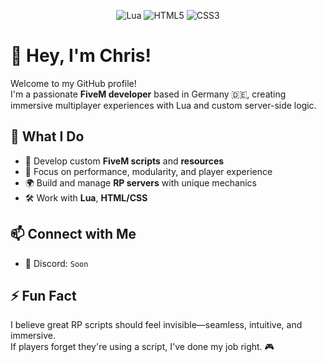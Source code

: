 <!-- Tech Stack Icons -->
<p align="center">
  <img src="https://img.shields.io/badge/Lua-000080?style=for-the-badge&logo=lua&logoColor=white" alt="Lua" />
  <img src="https://img.shields.io/badge/HTML5-E34F26?style=for-the-badge&logo=html5&logoColor=white" alt="HTML5" />
  <img src="https://img.shields.io/badge/CSS3-1572B6?style=for-the-badge&logo=css3&logoColor=white" alt="CSS3" />
</p>

# 👋 Hey, I'm Chris!

Welcome to my GitHub profile!  
I'm a passionate **FiveM developer** based in Germany 🇩🇪, creating immersive multiplayer experiences with Lua and custom server-side logic.

## 🚓 What I Do

- 🔧 Develop custom **FiveM scripts** and **resources**
- 🧠 Focus on performance, modularity, and player experience
- 🌍 Build and manage **RP servers** with unique mechanics
- 🛠️ Work with **Lua**, **HTML/CSS**

## 📫 Connect with Me

- 💬 Discord: `Soon`  

## ⚡ Fun Fact

I believe great RP scripts should feel invisible—seamless, intuitive, and immersive.  
If players forget they're using a script, I've done my job right. 🎮
